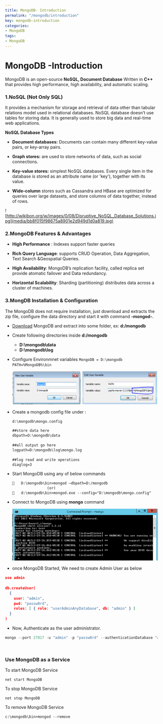 ```yaml
---
title: MongoDB- Introduction
permalink: "/mongodb/introduction"
key: mongodb-introduction
categories:
- MongoDB
tags:
- MongoDB
---
```


MongoDB -Introduction
======================

MongoDB is an open-source **NoSQL, Document Database** Written in **C++** that
provides high performance, high availability, and automatic scaling.

### 1.NoSQL (Not Only SQL)

It provides a mechanism for storage and retrieval of data other than tabular
relations model used in relational databases. NoSQL database doesn’t use tables
for storing data. It is generally used to store big data and real-time web
applications.

**NoSQL Database Types**

-   **Document databases:** Documents can contain many different key-value
    pairs, or key-array pairs.

-   **Graph stores:** are used to store networks of data, such as social
    connections.

-   **Key-value stores:** simplest NoSQL databases. Every single item in the
    database is stored as an attribute name (or 'key'), together with its value.

-   **Wide-column** stores such as Cassandra and HBase are optimized for queries
    over large datasets, and store columns of data together, instead of rows.

![http://wikibon.org/w/images/0/08/Disruptive_NoSQL_Database_Solutions.jpg](media/bb8f015f98675a8901e2d949d1d0a819.jpg)

### 2.MongoDB Features & Advantages

-   **High Performance** : Indexes support faster queries

-   **Rich Query Language**: supports CRUD Operation, Data Aggregation, Text
    Search &Geospatial Queries.

-   **High Availability**: MongoDB’s replication facility, called replica set
    provide atomatic failover and Data redundancy.

-   **Horizontal Scalability**: Sharding (partitioning) distributes data across
    a cluster of machines.

### 3.MongDB Installation & Configuration

The MongoDB does not require installation, just download and extracts the zip
file, configure the data directory and start it with command **-mongod-**.

-   [Download](https://www.mongodb.org/dl/win32/x86_64-2008plus-ssl?_ga=1.58892013.1757468972.1486358241)
    MongoDB and extract into some folder, ex: **d:/mongodb**

-   Create following directories inside **d:/mongodb**

    -   **D:\\mongodb\\data**
    -   **D:\\mongodb\\log**

-   Configure Environmnet variables `MongoDB = D:\mongodb PATH=%MongoDB%\bin`

    ![C:\\Users\\kaveti_s\\Desktop\\temp.png](media/9d766e201d1ceec9f9eee5b104f96d68.png)

-   Create a mongodb config file under : 
    ```sql
    d:\mongodb\mongo.config
    ```

    ```dos
    ##store data here
    dbpath=D:\mongodb\data
    
    ##all output go here
    logpath=D:\mongodb\log\mongo.log
    
    ##log read and write operations
    diaglog=3
    ```

-   Start MongoDB using any of below commands
    ```dos
    	D:\mongodb\bin>mongod –dbpath=D:/mongodb
                    (or)
    	d:\mongodb\bin>mongod.exe --config="D:\mongodb\mongo.config"
    ```


-   Connect to MongoDB using **mongo** command

    ![](media/7ce8e8538d3c807fffca0bc99ca9dfe3.png)


- once MongoDB Started, We need to create Admin User as below
```json
use admin

db.createUser(
  {
    user: "admin",
    pwd: "passw0rd",
    roles: [ { role: "userAdminAnyDatabase", db: "admin" } ]
  }
)
```

- Now, Authenticate as the user administrator.  
```powershell
mongo --port 27017 -u "admin" -p "passw0rd" --authenticationDatabase "admin"
```


<br>

### Use MongoDB as a Service

To start MongoDB Service
```dos
net start MongoDB
```
  


To stop MongoDB Service
```dos
net stop MongoDB
```
  
  

To remove MongoDB Service
```dos
c:\mongodb\bin>mongod --remove
```

